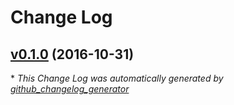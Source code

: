 # Change Log

## [v0.1.0](https://github.com/danielberkompas/destructure/tree/v0.1.0) (2016-10-31)


\* *This Change Log was automatically generated by [github_changelog_generator](https://github.com/skywinder/Github-Changelog-Generator)*